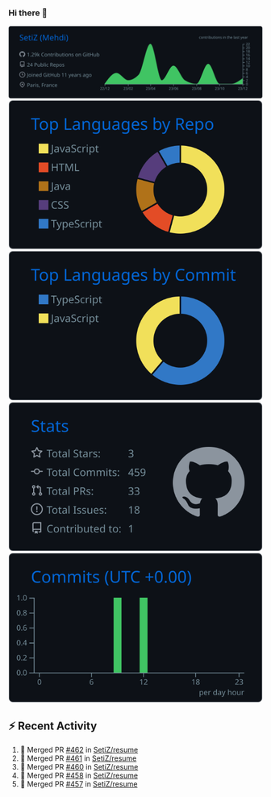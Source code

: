 ### Hi there 👋

![](https://raw.githubusercontent.com/SetiZ/SetiZ/master/profile-summary-card-output/github_dark/0-profile-details.svg)
![](https://raw.githubusercontent.com/SetiZ/SetiZ/master/profile-summary-card-output/github_dark/1-repos-per-language.svg)
![](https://raw.githubusercontent.com/SetiZ/SetiZ/master/profile-summary-card-output/github_dark/2-most-commit-language.svg)
![](https://raw.githubusercontent.com/SetiZ/SetiZ/master/profile-summary-card-output/github_dark/3-stats.svg)
![](https://raw.githubusercontent.com/SetiZ/SetiZ/master/profile-summary-card-output/github_dark/4-productive-time.svg)

## :zap: Recent Activity	

<!--START_SECTION:activity-->
1. 🎉 Merged PR [#462](https://github.com/SetiZ/resume/pull/462) in [SetiZ/resume](https://github.com/SetiZ/resume)
2. 🎉 Merged PR [#461](https://github.com/SetiZ/resume/pull/461) in [SetiZ/resume](https://github.com/SetiZ/resume)
3. 🎉 Merged PR [#460](https://github.com/SetiZ/resume/pull/460) in [SetiZ/resume](https://github.com/SetiZ/resume)
4. 🎉 Merged PR [#458](https://github.com/SetiZ/resume/pull/458) in [SetiZ/resume](https://github.com/SetiZ/resume)
5. 🎉 Merged PR [#457](https://github.com/SetiZ/resume/pull/457) in [SetiZ/resume](https://github.com/SetiZ/resume)
<!--END_SECTION:activity-->

<!--
**SetiZ/SetiZ** is a ✨ _special_ ✨ repository because its `README.md` (this file) appears on your GitHub profile.

Here are some ideas to get you started:

- 🔭 I’m currently working on ...
- 🌱 I’m currently learning ...
- 👯 I’m looking to collaborate on ...
- 🤔 I’m looking for help with ...
- 💬 Ask me about ...
- 📫 How to reach me: ...
- 😄 Pronouns: ...
- ⚡ Fun fact: ...
-->
